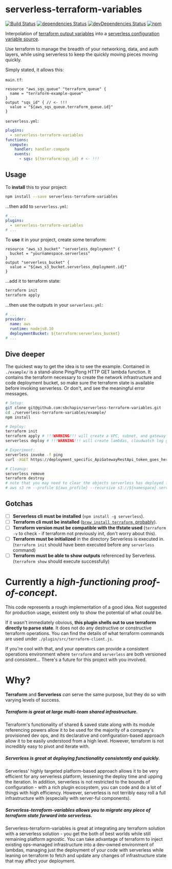 # serverless-terraform-variables
[![Build Status](https://travis-ci.org/sbchapin/serverless-terraform-variables.svg?branch=master)](https://travis-ci.org/sbchapin/serverless-terraform-variables)
[![dependencies Status](https://david-dm.org/sbchapin/serverless-terraform-variables/status.svg)](https://david-dm.org/sbchapin/serverless-terraform-variables)
[![devDependencies Status](https://david-dm.org/sbchapin/serverless-terraform-variables/dev-status.svg)](https://david-dm.org/sbchapin/serverless-terraform-variables?type=dev)
[![npm](https://img.shields.io/npm/v/serverless-terraform-variables.svg)](https://www.npmjs.com/package/serverless-terraform-variables)


Interpolation of [terraform output variables](https://www.terraform.io/intro/getting-started/outputs.html) into a [serverless configuration variable source](https://serverless.com/framework/docs/providers/aws/guide/variables#current-variable-sources).

Use terraform to manage the breadth of your networking, data, and auth layers, while using serverless to keep the quickly moving pieces moving quickly.


Simply stated, it allows this:

`main.tf`:
```hcl
resource "aws_sqs_queue" "terraform_queue" {
  name = "terraform-example-queue"
}
output "sqs_id" { // <- !!!
  value = "${aws_sqs_queue.terraform_queue.id}"
}
```

`serverless.yml`:
```yml
plugins:
  - serverless-terraform-variables
functions:
  compute:
    handler: handler.compute
    events:
      - sqs: ${terraform:sqs_id} # <- !!!
```

## Usage

To **install** this to your project:
```sh
npm install --save serverless-terraform-variables
```
...then add to `serverless.yml`:
```yaml
# ...
plugins:
  - serverless-terraform-variables
# ...
```

To **use** it in your project, create some terraform:
```hcl
resource "aws_s3_bucket" "serverless_deployment" {
  bucket = "yournamespace.serverless"
}
output "serverless_bucket" {
  value = "${aws_s3_bucket.serverless_deployment.id}"
}
```
...add it to terraform state:
```sh
terraform init
terraform apply
```
...then use the outputs in your `serverless.yml`:
```yaml
# ...
provider:
  name: aws
  runtime: nodejs8.10
  deploymentBucket: ${terraform:serverless_bucket}
# ...
```

## Dive deeper

The quickest way to get the idea is to see the example.  Contained in `./example/` is a stand-alone Ping/Pong HTTP GET lambda function.  It contains the terraform necessary to create the network infrastructure and code deployment bucket, so make sure the terraform state is available before invoking serverless.  Or don't, and see the meaningful error messages.

```sh
# Setup:
git clone git@github.com:sbchapin/serverless-terraform-variables.git
cd ./serverless-terraform-variables/example/
npm install

# Deploy:
terraform init
terraform apply # !!!WARNING!!! will create a VPC, subnet, and gateway using _your_ AWS Account.
serverless deploy # !!!WARNING!!! will create lambdas, cloudwatch log groups, and API gateway endpoints using _your_ AWS Account.

# Experiment:
serverless invoke -f ping
curl -XGET https://deployment_specific_ApiGatewayRestApi_token_goes_here.execute-api.us-west-2.amazonaws.com/dev/ping

# Cleanup:
serverless remove
terraform destroy
# note that you may need to clear the objects serverless has deployed for you:
# aws s3 rm --profile ${aws_profile} --recursive s3://${namespace}.serverless/serverless/serverless-terraform-variables-simple-http-endpoint/dev/
```

## Gotchas
- [ ] **Serverless cli must be installed** (`npm install -g serverless`).
- [ ] **Terraform cli must be installed** ([`brew install terraform`, probably](https://learn.hashicorp.com/terraform/getting-started/install.html)).
- [ ] **Terraform version must be compatible with the tfstate used** (`terraform -v` to check - if terraform not previously init, don't worry about this).
- [ ] **Terraform must be initialized** in the directory Serverless is executed in. (`terraform init` should have been executed before any `serverless` command)
- [ ] **Terraform must be able to show outputs** referenced by Serverless. (`terraform show` should execute successfully)

# Currently a *high-functioning proof-of-concept*.

This code represents a rough implementation of a good idea.  Not suggested for production usage, existent only to show the potential of what _could_ be.

If it wasn't immediately obvious, **this plugin shells out to use terraform directly to parse state**.  It does not do any destructive or constructive terraform operations.  You can find the details of what terraform commands are used under `./plugin/src/terraform-client.js`.

If you're cool with that, and your operators can provide a consistent operations environment where `terraform` and `serverless` are both versioned and consistent...  There's a future for this project with you involved.

# Why?

**Terraform** and **Serverless** *can* serve the same purpose, but they do so with varying levels of success.

##### **Terraform** _is great at large multi-team shared infrastructure._  

Terraform's functionality of shared & saved state along with its module referencing powers allow it to be used for the majority of a company's provisioned dev ops, and its declarative and configuration-based approach allow it to be easily understood from a high level.  However, terraform is not incredibly easy to pivot and iterate with.

##### **Serverless** _is great at deploying functionality consistently and quickly._

Serverless' highly targeted platform-based approach allows it to be very efficient for any serverless platform, lessening the deploy time and upping the iteration.  In addition, serverless is not restricted to the bounds of configuration - with a rich plugin ecosystem, you can code and do a lot of things with high efficiency.  However, serverless is not terribly easy roll a full infrastructure with (especially with server-ful components).

##### **Serverless-terraform-variables** _allows you to migrate any piece of terraform state forward into serverless._


Serverless-terraform-variables is great at integrating any terraform solution with a serverless solution - you get the both of best worlds while still remaining platform agnostic.  You can take advantage of terraform to inject existing ops-managed infrastructure into a dev-owned environment of lambdas, managing just the deployment of your code with serverless while leaning on terraform to fetch and update any changes of infrastructure state that may affect your deployment.
